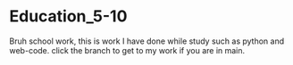 # Education_5-10
 Bruh school work, this is work I have done while study such as python and web-code.
click the branch to get to my work if you are in main.
